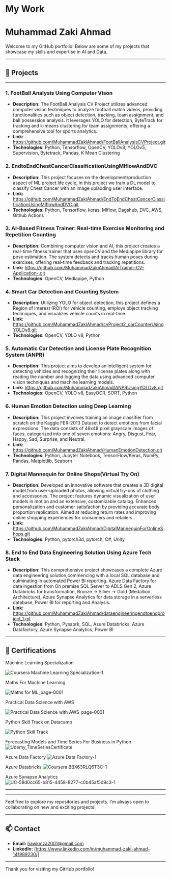 # My Work

# Muhammad Zaki Ahmad

Welcome to my GitHub portfolio! Below are some of my projects that showcase my skills and expertise in AI and Data.

---

## 📂 Projects


---

### 1. **FootBall Analysis Using Computer Vison**
- **Description:** The FootBall Analysis CV Project utilizes advanced computer vision techniques to analyze football match videos, providing functionalities such as object detection, tracking, team assignment, and ball possession analysis. It leverages YOLO for detection, ByteTrack for tracking and k-means clustering for team assignments, offering a comprehensive tool for sports analytics.
- **Link:** https://github.com/MuhammadZakiAhmad/FootBallAnalysisCVProject.git
- **Technologies:** Python, Tensorflow, OpenCV, YOLOv8, YOLOv5, Supervision, Bytetrack, Pandas, K Mean Clustering

### 2. **EndtoEndChestCancerClassificationUsingMlflowAndDVC**
- **Description:** This project focuses on the development/production aspect of ML project life cycle, in this project we train a DL model to classify Chest Cancer with an image uplaoding user interface.
- **Link:** https://github.com/MuhammadZakiAhmad/EndToEndChestCancerClassificationUsingMlflowAndDVC.git
- **Technologies:** Python, Tensorflow, keras, Mlflow, Dagshub, DVC, AWS, Github Actions

### 3. **AI-Based Fitness Trainer: Real-time Exercise Monitoring and Repetition Counting**
- **Description:** Combining computer vision and AI, this project creates a real-time fitness trainer that uses openCV and the Mediapipe library for pose estimation. The system detects and tracks human poses during exercises, offering real-time feedback and tracking repetitions.
- **Link:** https://github.com/MuhammadZakiAhmad/AITrainer-CV-Application-.git
- **Technologies:** OpenCV, Mediapipe, Python


### 4. **Smart Car Detection and Counting System**
- **Description:** Utilizing YOLO for object detection, this project defines a Region of Interest (ROI) for vehicle counting, employs object tracking techniques, and visualizes vehicle counts in real-time.
- **Link:** https://github.com/MuhammadZakiAhmad/cvProject2_carCounterUsingYOLOv8.git
- **Technologies:** OpenCV, YOLO v8, Python

### 5. **Automatic Car Detection and License Plate Recognition System (ANPR)**
- **Description:** This project aims to develop an intelligent system for detecting vehicles and recognizing their license plates along with reading the number and logging the data using advanced computer vision techniques and machine learning models.
- **Link:** https://github.com/MuhammadZakiAhmad/ANPRUsingYOLOv8.git
- **Technologies:** OpenCV, YOLO v8, EasyOCR, SORT, Python

### 6. **Human Emotion Detection using Deep Learning**
- **Description:** This project involves training an image classifier from scratch on the Kaggle FER-2013 Dataset to detect emotions from facial expressions. The data consists of 48x48 pixel grayscale images of faces, categorized into one of seven emotions: Angry, Disgust, Fear, Happy, Sad, Surprise, and Neutral.
- **Link:** https://github.com/MuhammadZakiAhmad/HumanEmotionDetection.git
- **Technologies:** Python, Jupyter Notebook, TensorFlow/Keras, NumPy, Pandas, Matplotlib, Seaborn

### 7. **Digital Mannequin for Online Shops(Virtual Try On)**
- **Description:**  Developed an innovative software that creates a 3D digital model from user-uploaded photos, allowing virtual try-ons of clothing and accessories. The project features dynamic visualization of user models in motion and an extensive, customizable catalog. Enhanced personalization and customer satisfaction by providing accurate body proportion replication. Aimed at reducing return rates and improving online shopping experiences for consumers and retailers..
- **Link:** https://github.com/MuhammadZakiAhmad/DigitalMannequinForOnlineShops.git
- **Technologies:** Python, pytorch3d, pytorch, C#, Unity

### 8. **End to End Data Engineering Solution Using Azure Tech Stack**
- **Description:**  This comprehensive project showcases a complete Azure data engineering solution,commencing with a local SQL database and culminating in automated Power BI reporting. Azure Data Factory for data ingestion from On premise SQL Server to ADLS Gen 2, Azure Databricks for transformation, Bronze -> Silver -> Gold (Medallion Architecture), Azure Synapse Analytics for data storage in a serverless database, Power BI for reporting and Analysis.
- **Link:** https://github.com/MuhammadZakiAhmad/dataengineeringendtoendproject_1.git
- **Technologies:** Python, Pysaprk, SQL, Azure Databricks, Azure Datafactory, Azure Synapse Analytics, Power BI

---

## 📂 Certifications

Machine Learning Specialization

![Coursera Machine Learning Specialization-1](https://github.com/MuhammadZakiAhmad/ComputerVisionWork/assets/110293196/10f674e7-44a0-4f75-8b9c-29a5e88b4bde)

Maths For Machine Learning

![Maths for ML_page-0001](https://github.com/MuhammadZakiAhmad/ComputerVisionWork/assets/110293196/08cd376f-5ea3-41de-9693-f189e5a6e344)

Practical Data Science with AWS

![Practical Data Science with AWS_page-0001](https://github.com/MuhammadZakiAhmad/ComputerVisionWork/assets/110293196/cc611838-9fe5-4a65-97ac-e0b91ab1482d)

Python Skill Track on Datacamp

![Python Skill Track](https://github.com/MuhammadZakiAhmad/ComputerVisionWork/assets/110293196/52a67419-bef1-4d10-82b2-136f53c8b38c)

Forecasting Models and Time Series For Business in Python
![Udemy_TimeSeriesCertificate](https://github.com/MuhammadZakiAhmad/ComputerVisionWork/assets/110293196/0cb0f8a5-2d43-44f1-9c9c-a8c925febae1)


Azure Data Factory
![Azure Data Factory-1](https://github.com/MuhammadZakiAhmad/ComputerVisionWork/assets/110293196/8a5002c2-0c50-4c4a-821d-8c4b5736f0fd)

Azure Databricks
![Coursera BBX63RLQ6T3C-1](https://github.com/MuhammadZakiAhmad/ComputerVisionWork/assets/110293196/09c37311-1867-4cf0-a387-113d561eebce)

Azure Synapse Analytics
![UC-58d0cc65-b815-4458-8277-c0b45af5d9c3-1](https://github.com/MuhammadZakiAhmad/ComputerVisionWork/assets/110293196/90b0e3b4-0b3e-4a01-9355-e116c99bfad1)


---
---

Feel free to explore my repositories and projects. I'm always open to collaborating on new and exciting projects!

---

## 📫 Contact

- **Email:** [hawkmza2001@gmail.com](mailto:)
- **LinkedIn:** [https://www.linkedin.com/in/muhammad-zaki-ahmad-141989230/]
---

Thank you for visiting my GitHub portfolio!
